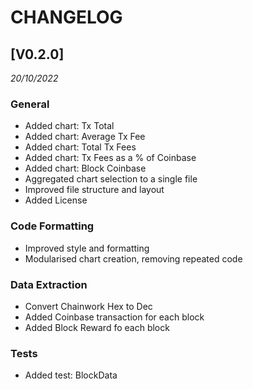 # CHANGELOG

## [V0.2.0]

*20/10/2022*

### General
* Added chart: Tx Total
* Added chart: Average Tx Fee
* Added chart: Total Tx Fees
* Added chart: Tx Fees as a % of Coinbase
* Added chart: Block Coinbase
* Aggregated chart selection to a single file
* Improved file structure and layout
* Added License

### Code Formatting
* Improved style and formatting
* Modularised chart creation, removing repeated code

### Data Extraction
* Convert Chainwork Hex to Dec
* Added Coinbase transaction for each block
* Added Block Reward fo each block

### Tests
* Added test: BlockData
